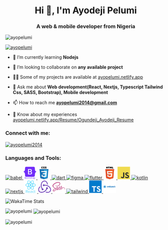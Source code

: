 <h1 align="center">Hi 👋, I'm Ayodeji Pelumi</h1>
<h3 align="center">A web & mobile developer from Nigeria</h3>

<p align="left"> <img src="https://komarev.com/ghpvc/?username=ayopelumi&label=Profile%20views&color=0e75b6&style=flat" alt="ayopelumi" /> </p>

<p align="left"> <a href="https://github.com/ryo-ma/github-profile-trophy"><img src="https://github-profile-trophy.vercel.app/?username=ayopelumi" alt="ayopelumi" /></a> </p>

- 🌱 I’m currently learning **Nodejs**

- 👯 I’m looking to collaborate on **any available project**

- 👨‍💻 Some of my projects are available at [ayopelumi.netlify.app](https://ayopelumi.netlify.app)

- 💬 Ask me about **Web development(React, Nextjs, Typescript Tailwind Css, SASS, Bootstrap), Mobile development**

- 📫 How to reach me **ayopelumi2014@gmail.com**

- 📄 Know about my experiences [ayopelumi.netlify.app/Resume/Ogundeji_Ayodeji_Resume](ayopelumi.netlify.app/Resume/Ogundeji_Ayodeji_Resume)

<h3 align="left">Connect with me:</h3>
<p align="left">
<a href="https://linkedin.com/in/ayopelumi2014" target="blank"><img align="center" src="https://raw.githubusercontent.com/rahuldkjain/github-profile-readme-generator/master/src/images/icons/Social/linked-in-alt.svg" alt="ayopelumi2014" height="30" width="40" /></a>
</p>

<h3 align="left">Languages and Tools:</h3>
<p align="left"> <a href="https://babeljs.io/" target="_blank" rel="noreferrer"> <img src="https://www.vectorlogo.zone/logos/babeljs/babeljs-icon.svg" alt="babel" width="40" height="40"/> </a> <a href="https://getbootstrap.com" target="_blank" rel="noreferrer"> <img src="https://raw.githubusercontent.com/devicons/devicon/master/icons/bootstrap/bootstrap-plain-wordmark.svg" alt="bootstrap" width="40" height="40"/> </a> <a href="https://www.w3schools.com/css/" target="_blank" rel="noreferrer"> <img src="https://raw.githubusercontent.com/devicons/devicon/master/icons/css3/css3-original-wordmark.svg" alt="css3" width="40" height="40"/> </a> <a href="https://dart.dev" target="_blank" rel="noreferrer"> <img src="https://www.vectorlogo.zone/logos/dartlang/dartlang-icon.svg" alt="dart" width="40" height="40"/> </a> <a href="https://www.figma.com/" target="_blank" rel="noreferrer"> <img src="https://www.vectorlogo.zone/logos/figma/figma-icon.svg" alt="figma" width="40" height="40"/> </a> <a href="https://flutter.dev" target="_blank" rel="noreferrer"> <img src="https://www.vectorlogo.zone/logos/flutterio/flutterio-icon.svg" alt="flutter" width="40" height="40"/> </a> <a href="https://www.w3.org/html/" target="_blank" rel="noreferrer"> <img src="https://raw.githubusercontent.com/devicons/devicon/master/icons/html5/html5-original-wordmark.svg" alt="html5" width="40" height="40"/> </a> <a href="https://developer.mozilla.org/en-US/docs/Web/JavaScript" target="_blank" rel="noreferrer"> <img src="https://raw.githubusercontent.com/devicons/devicon/master/icons/javascript/javascript-original.svg" alt="javascript" width="40" height="40"/> </a> <a href="https://kotlinlang.org" target="_blank" rel="noreferrer"> <img src="https://www.vectorlogo.zone/logos/kotlinlang/kotlinlang-icon.svg" alt="kotlin" width="40" height="40"/> </a> <a href="https://nextjs.org/" target="_blank" rel="noreferrer"> <img src="https://cdn.worldvectorlogo.com/logos/nextjs-2.svg" alt="nextjs" width="40" height="40"/> </a> <a href="https://reactjs.org/" target="_blank" rel="noreferrer"> <img src="https://raw.githubusercontent.com/devicons/devicon/master/icons/react/react-original-wordmark.svg" alt="react" width="40" height="40"/> </a> <a href="https://redux.js.org" target="_blank" rel="noreferrer"> <img src="https://raw.githubusercontent.com/devicons/devicon/master/icons/redux/redux-original.svg" alt="redux" width="40" height="40"/> </a> <a href="https://sass-lang.com" target="_blank" rel="noreferrer"> <img src="https://raw.githubusercontent.com/devicons/devicon/master/icons/sass/sass-original.svg" alt="sass" width="40" height="40"/> </a> <a href="https://tailwindcss.com/" target="_blank" rel="noreferrer"> <img src="https://www.vectorlogo.zone/logos/tailwindcss/tailwindcss-icon.svg" alt="tailwind" width="40" height="40"/> </a> <a href="https://www.typescriptlang.org/" target="_blank" rel="noreferrer"> <img src="https://raw.githubusercontent.com/devicons/devicon/master/icons/typescript/typescript-original.svg" alt="typescript" width="40" height="40"/> </a> <a href="https://webpack.js.org" target="_blank" rel="noreferrer"> <img src="https://raw.githubusercontent.com/devicons/devicon/d00d0969292a6569d45b06d3f350f463a0107b0d/icons/webpack/webpack-original-wordmark.svg" alt="webpack" width="40" height="40"/> </a> </p>


![WakaTime Stats](https://github-readme-stats.vercel.app/api/wakatime?username=ayopelumi2014)

<p><img align="left" src="https://github-readme-stats.vercel.app/api/top-langs?username=ayopelumi&show_icons=true&locale=en&layout=compact" alt="ayopelumi" /></p>

<p>&nbsp;<img align="center" src="https://github-readme-stats.vercel.app/api?username=ayopelumi&show_icons=true&locale=en" alt="ayopelumi" /></p>

<p><img align="center" src="https://github-readme-streak-stats.herokuapp.com/?user=ayopelumi&" alt="ayopelumi" /></p>




<!--START_SECTION:waka-->
<!--END_SECTION:waka-->
